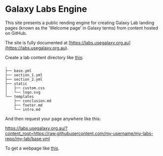 # Galaxy Labs Engine

This site presents a public rending engine for creating Galaxy Lab landing
pages (known as the 'Welcome page' in Galaxy terms) from content hosted on
GitHub.

The site is fully documented at
[https://labs.usegalaxy.org.au](https://labs.usegalaxy.org.au).

Create a lab content directory like
[this](./app/labs_engine/labs/content/simple/):

```
.
├── base.yml
├── section_1.yml
├── section_2.yml
├── static
│   ├── custom.css
│   └── logo.svg
└── templates
    ├── conclusion.md
    ├── footer.md
    └── intro.md
```

And then request your page anywhere like this:

https://labs.usegalaxy.org.au/?content_root=https://raw.githubusercontent.com/my-username/my-labs-repo/my-lab/base.yml

To get a webpage like
[this](https://labs.usegalaxy.org.au/?content_root=https://github.com/usegalaxy-au/galaxy-labs-engine/blob/dev/app/labs_engine/labs/static/labs/content/simple/base.yml).
